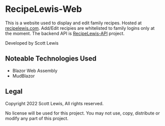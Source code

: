 # RecipeLewis-Web

This is a website used to display and edit family recipes. Hosted at [recipelewis.com](https://recipelewis.com). Add/Edit recipies are whitelisted to family logins only at the moment. The backend API is [RecipeLewis-API](https://github.com/scottcl88/RecipeLewis-API) project.

Developed by Scott Lewis

## Noteable Technologies Used

- Blazor Web Assembly
- MudBlazor

## Legal
Copyright 2022 Scott Lewis, All rights reserved.

No license will be used for this project. You may not use, copy, distribute or modify any part of this project.
